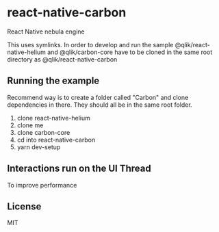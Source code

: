# react-native-carbon

React Native nebula engine

This uses symlinks.  In order to develop and run the sample @qlik/react-native-helium and @qlik/carbon-core have to be cloned in the same root directory as @qlik/react-native-carbon

## Running the example
Recommend way is to create a folder called "Carbon" and clone dependencies in there.
They should all be in the same root folder.
1. clone react-native-helium
2. clone me
3. clone carbon-core
4. cd into react-native-carbon
5. yarn dev-setup

## Interactions run on the UI Thread
To improve performance

## License

MIT
